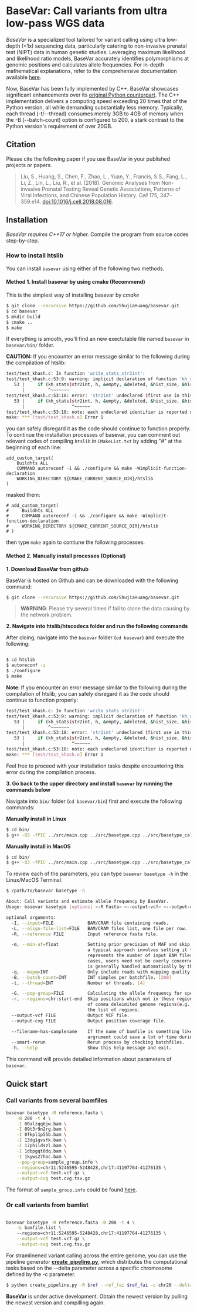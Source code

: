 # BaseVar: Call variants from ultra low-pass WGS data

*BaseVar* is a specialized tool tailored for variant calling using ultra low-depth (<1x) sequencing data, particularly catering to non-invasive prenatal test (NIPT) data in human genetic studies. Leveraging maximum likelihood and likelihood ratio models, BaseVar accurately identifies polymorphisms at genomic positions and calculates allele frequencies. For in-depth mathematical explanations, refer to the comprehensive documentation available [here](https://doi.org/10.1016/j.cell.2018.08.016).

Now, BaseVar has been fully implemented by C++. BaseVar showcases significant enhancements over its [original Python counterpart](https://github.com/ShujiaHuang/basevar/tree/python-version-0.6.1.1). The C++ implementation delivers a computing speed exceeding 20 times that of the Python version, all while demanding substantially less memory. Typically, each thread (-t/--thread) consumes merely 3GB to 4GB of memory when the -B (--batch-count) option is configured to 200, a stark contrast to the Python version's requirement of over 20GB.


## Citation

Please cite the following paper if you use BaseVar in your published projects or papers. 

> Liu, S., Huang, S., Chen, F., Zhao, L., Yuan, Y., Francis, S.S., Fang, L., Li, Z., Lin, L., Liu, R., et al. (2018). Genomic Analyses from Non-invasive Prenatal Testing Reveal Genetic Associations, Patterns of Viral Infections, and Chinese Population History. *Cell* 175, 347–359.e14. [doi:10.1016/j.cell.2018.08.016](https://doi.org/10.1016/j.cell.2018.08.016).


## Installation

*BaseVar requires C++17 or higher.* Compile the program from source codes step-by-step.


### How to install htslib

You can install `basevar` using either of the following two methods.

#### Method 1. Install basevar by using cmake (Recommend)

This is the simplest way of installing basevar by *cmake*

```bash
$ git clone --recursive https://github.com/ShujiaHuang/basevar.git
$ cd basevar
$ mkdir build
$ cmake ..
$ make 

```

If everything is smooth, you'll find an new exectutable file named `basevar` in `basevar/bin/` folder.

**CAUTION:** If you encounter an error message similar to the following during the compilation of htslib:


```bash
test/test_khash.c: In function 'write_stats_str2int':
test/test_khash.c:53:9: warning: implicit declaration of function 'kh_stats' [-Wimplicit-function-declaration]
   53 |     if (kh_stats(str2int, h, &empty, &deleted, &hist_size, &hist) == 0) {
      |         ^~~~~~~~
test/test_khash.c:53:18: error: 'str2int' undeclared (first use in this function)
   53 |     if (kh_stats(str2int, h, &empty, &deleted, &hist_size, &hist) == 0) {
      |                  ^~~~~~~
test/test_khash.c:53:18: note: each undeclared identifier is reported only once for each function it appears in
make: *** [test/test_khash.o] Error 1
```

you can safely disregard it as the code should continue to function properly. To continue the installation processes of basevar, you can comment out relevant codes of compiling `htslib` in `CMakeList.txt` by adding "#" at the beginning of each line:

```
add_custom_target(
    Buildhts ALL
    COMMAND autoreconf -i && ./configure && make -Wimplicit-function-declaration
    WORKING_DIRECTORY ${CMAKE_CURRENT_SOURCE_DIR}/htslib
)
```

masked them:

```
# add_custom_target(
#     Buildhts ALL
#     COMMAND autoreconf -i && ./configure && make -Wimplicit-function-declaration
#     WORKING_DIRECTORY ${CMAKE_CURRENT_SOURCE_DIR}/htslib
# )
```

then type `make` again to contiune the following processes.


#### Method 2. Manually install processes (Optional)

**1. Download BaseVar from github**

BaseVar is hosted on Github and can be downloaded with the following command:

```bash
$ git clone --recursive https://github.com/ShujiaHuang/basevar.git
```

> **WARNING**: Please try several times if fail to clone the data causing by the network problem.


**2. Navigate into htslib/htscodecs folder and run the following commands**

After cloing, navigate into the `basevar` folder (`cd basevar`) and execute the following:


```bash

$ cd htslib
$ autoreconf -i
$ ./configure
$ make

```

**Note**: If you encounter an error message similar to the following during the compilation of htslib, you can safely disregard it as the code should continue to function properly:

```bash
test/test_khash.c: In function 'write_stats_str2int':
test/test_khash.c:53:9: warning: implicit declaration of function 'kh_stats' [-Wimplicit-function-declaration]
   53 |     if (kh_stats(str2int, h, &empty, &deleted, &hist_size, &hist) == 0) {
      |         ^~~~~~~~
test/test_khash.c:53:18: error: 'str2int' undeclared (first use in this function)
   53 |     if (kh_stats(str2int, h, &empty, &deleted, &hist_size, &hist) == 0) {
      |                  ^~~~~~~
test/test_khash.c:53:18: note: each undeclared identifier is reported only once for each function it appears in
make: *** [test/test_khash.o] Error 1
```

Feel free to proceed with your installation tasks despite encountering this error during the compilation process.

**3. Go back to the upper directory and install `basevar` by running the commands below**

Navigate into `bin/` folder (`cd basevar/bin`) first and execute the following commands:

**Manually install in Linux**

```bash
$ cd bin/
$ g++ -O3 -fPIC ../src/main.cpp ../src/basetype.cpp ../src/basetype_caller.cpp ../src/utils.cpp ../src/fasta.cpp ../src/bam_header.cpp ../src/bam.cpp ../src/bam_record.cpp ../src/basetype_utils.cpp ../src/concat.cpp ../htslib/libhts.a -I ../htslib -lz -lbz2 -lm -llzma -lpthread -lcurl -lssl -lcrypto -o basevar

```

**Manually install in MacOS**

```bash
$ cd bin/
$ g++ -O3 -fPIC ../src/main.cpp ../src/basetype.cpp ../src/basetype_caller.cpp ../src/utils.cpp ../src/fasta.cpp ../src/bam_header.cpp ../src/bam.cpp ../src/bam_record.cpp ../src/basetype_utils.cpp ../src/concat.cpp ../htslib/libhts.a -I ../htslib -lz -lbz2 -lm -llzma -lpthread -lcurl -o basevar

```

To review each of the parameters, you can type `basevar basetype -h` in the Linux/MacOS Terminal. 

```bash
$ /path/to/basevar basetype -h

About: Call variants and estimate allele frequency by BaseVar.
Usage: basevar basetype [options] <-R Fasta> <--output-vcf> <--output-cvg> [-I input] ...

optional arguments:
  -I, --input=FILE             BAM/CRAM file containing reads.
  -L, --align-file-list=FILE   BAM/CRAM files list, one file per row.
  -R, --reference FILE         Input reference fasta file.

  -m, --min-af=float           Setting prior precision of MAF and skip ineffective caller positions,
                               a typical approach involves setting it to min(0.001, 100/x), where x
                               represents the number of input BAM files [min(0.001, 100/x)]. In most
                               cases, users need not be overly concerned about this parameter, as it
                               is generally handled automatically by the program.
  -q, --mapq=INT               Only include reads with mapping quality >= INT. [10]
  -B, --batch-count=INT        INT simples per batchfile. [200]
  -t, --thread=INT             Number of threads. [4]

  -G, --pop-group=FILE         Calculating the allele frequency for specific population.
  -r, --regions=chr:start-end  Skip positions which not in these regions. This parameter could be a list
                               of comma deleimited genome regions(e.g.: chr:start-end) or a file contain
                               the list of regions.
  --output-vcf FILE            Output VCF file.
  --output-cvg FILE            Output position coverage file.

  --filename-has-samplename    If the name of bamfile is something like 'SampleID.xxxx.bam', set this
                               argrument could save a lot of time during get the sample id from BAMfile.
  --smart-rerun                Rerun process by checking batchfiles.
  -h, --help                   Show this help message and exit.
```

This command will provide detailed information about parameters of `basevar`.


## Quick start

### Call variants from several bamfiles

```bash
basevar basetype -R reference.fasta \
    -B 200 -t 4 \
    -I 00alzqq6jw.bam \
    -I 09t3r9n2rg.bam \
    -I 0fkpl1p55b.bam \
    -I 13dg1gvsfk.bam \
    -I 17phildszl.bam \
    -I 1dbpgqt0dq.bam \
    -I 1kyws27hoc.bam \
    --pop-group=sample_group.info \
    --regions=chr11:5246595-5248428,chr17:41197764-41276135 \
    --output-vcf test.vcf.gz \
    --output-cvg test.cvg.tsv.gz
```

The format of `sample_group.info` could be found [here](tests/data/140k_thalassemia_brca_bam/sample_group.info).


### Or call variants from bamlist

```bash

basevar basetype -R reference.fasta -B 200 -t 4 \
    -L bamfile.list \ 
    --regions=chr11:5246595-5248428,chr17:41197764-41276135 \
    --output-vcf test.vcf.gz \
    --output-cvg test.cvg.tsv.gz
```

For stramlinened variant calling across the entire genome, you can use the pipeline generator [**create_pipeline.py**](https://github.com/ShujiaHuang/basevar/blob/master/scripts/create_pipeline.py), which distributes the computational tasks based on the --delta parameter across a specific chromosome defined by the -c parameter.

```bash
$ python create_pipeline.py -R $ref --ref_fai $ref_fai -c chr20 --delta 5000000 -t 20 -L $bamlist -o $outdir > basevar.chr20.sh
```

**BaseVar** is under active development. Obtain the newest version by pulling the newest version and compilling again.

